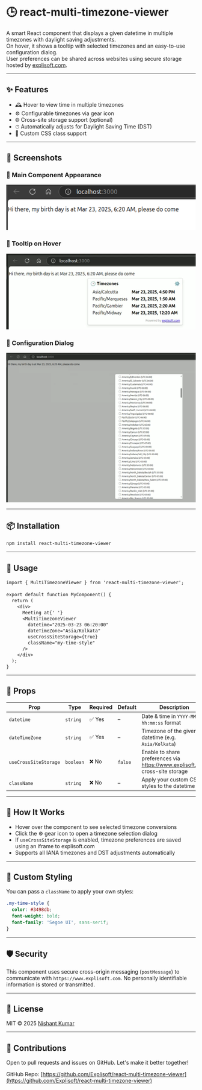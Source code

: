 
# 🕒 react-multi-timezone-viewer

A smart React component that displays a given datetime in multiple timezones with daylight saving adjustments.  
On hover, it shows a tooltip with selected timezones and an easy-to-use configuration dialog.  
User preferences can be shared across websites using secure storage hosted by [explisoft.com](https://www.explisoft.com).

---

## ✨ Features

- 🕰 Hover to view time in multiple timezones
- ⚙️ Configurable timezones via gear icon
- 🌐 Cross-site storage support (optional)
- ⏱ Automatically adjusts for Daylight Saving Time (DST)
- 🎨 Custom CSS class support

---

## 📸 Screenshots

### 🔹 Main Component Appearance

![Main component appearance](./screenshots/how_it_look.png)

### 🔹 Tooltip on Hover

![Tooltip showing multiple timezones](./screenshots/tooltip.png)

### 🔹 Configuration Dialog

![Timezone selection dialog](./screenshots/dialog.png)

---

## 📦 Installation

```bash
npm install react-multi-timezone-viewer
```

---

## 🚀 Usage

```tsx
import { MultiTimezoneViewer } from 'react-multi-timezone-viewer';

export default function MyComponent() {
  return (
    <div>
      Meeting at{' '}
      <MultiTimezoneViewer
        datetime="2025-03-23 06:20:00"
        dateTimeZone="Asia/Kolkata"
        useCrossSiteStorage={true}
        className="my-time-style"
      />
    </div>
  );
}
```

---

## 🔧 Props

| Prop                  | Type      | Required | Default | Description                                                                 |
|-----------------------|-----------|----------|---------|-----------------------------------------------------------------------------|
| `datetime`            | `string`  | ✅ Yes   | –       | Date & time in `YYYY-MM-DD hh:mm:ss` format                                |
| `dateTimeZone`        | `string`  | ✅ Yes   | –       | Timezone of the given datetime (e.g. `Asia/Kolkata`)                        |
| `useCrossSiteStorage` | `boolean` | ❌ No    | `false` | Enable to share preferences via https://www.explisoft.com cross-site storage   |
| `className`           | `string`  | ❌ No    | –       | Apply your custom CSS styles to the datetime text                          |

---

## 🧠 How It Works

- Hover over the component to see selected timezone conversions
- Click the ⚙️ gear icon to open a timezone selection dialog
- If `useCrossSiteStorage` is enabled, timezone preferences are saved using an iframe to explisoft.com
- Supports all IANA timezones and DST adjustments automatically

---

## 🎨 Custom Styling

You can pass a `className` to apply your own styles:

```css
.my-time-style {
  color: #3498db;
  font-weight: bold;
  font-family: 'Segoe UI', sans-serif;
}
```

---

## 🛡 Security

This component uses secure cross-origin messaging (`postMessage`) to communicate with `https://www.explisoft.com`. No personally identifiable information is stored or transmitted.

---

## 📃 License

MIT © 2025 [Nishant Kumar](https://nishant.live)

---

## 🙌 Contributions

Open to pull requests and issues on GitHub. Let's make it better together!

GitHub Repo: [https://github.com/Explisoft/react-multi-timezone-viewer](https://github.com/Explisoft/react-multi-timezone-viewer)
